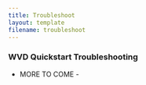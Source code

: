 ```yaml
---
title: Troubleshoot
layout: template
filename: troubleshoot
---
```


### WVD Quickstart Troubleshooting

- MORE TO COME - 
